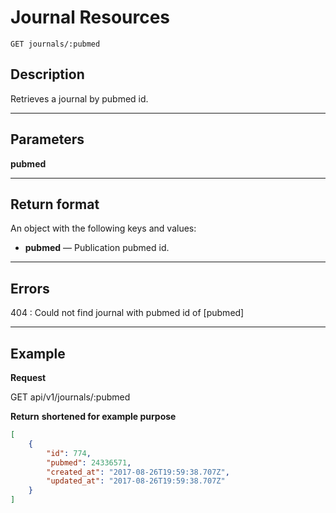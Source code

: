 # Journal Resources

    GET journals/:pubmed

## Description
Retrieves a journal by pubmed id.

***

## Parameters

**pubmed**

***

## Return format
An object with the following keys and values:

- **pubmed** — Publication pubmed id.

***

## Errors
404 : Could not find journal with pubmed id of [pubmed]

***

## Example
**Request**

   GET api/v1/journals/:pubmed

**Return** __shortened for example purpose__
``` json
[
    {
        "id": 774,
        "pubmed": 24336571,
        "created_at": "2017-08-26T19:59:38.707Z",
        "updated_at": "2017-08-26T19:59:38.707Z"
    }
]
```